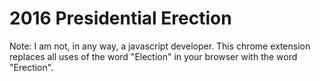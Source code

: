 2016 Presidential Erection
==========================

Note: I am not, in any way, a javascript developer. This chrome extension replaces all uses of the word "Election" in your browser with the word "Erection".

